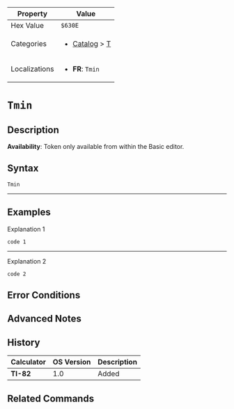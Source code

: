 | Property      | Value |
|---------------|-------|
| Hex Value     | `$630E`|
| Categories    | <ul><li>[Catalog](../categories/Catalog.md) > [T](../categories/Catalog.md#T)</li></ul> |
| Localizations | <ul><li><b>FR</b>: `Tmin`</li></ul> |

# `Tmin`

## Description



<b>Availability</b>: Token only available from within the Basic editor.

## Syntax
`Tmin`

<hr>

## Examples

Explanation 1
```ti-basic
code 1
```
---
Explanation 2
```ti-basic
code 2
```

## Error Conditions


## Advanced Notes


## History
| Calculator | OS Version | Description |
|------------|------------|-------------|
| <b>TI-82</b> | 1.0 | Added

## Related Commands

    